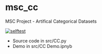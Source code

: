 # msc_cc
MSC Project - Artifical Categorical Datasets

[![selftest](https://github.com/98MM/msc_cc/actions/workflows/test_cc.yml/badge.svg)](https://github.com/98MM/msc_cc/actions/workflows/test_cc.yml)

- Source code in src/CC.py
- Demo in src/CC Demo.ipnyb
